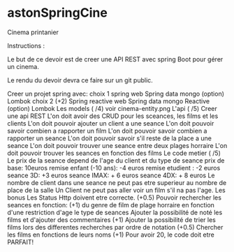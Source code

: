 # astonSpringCine

Cinema printanier

Instructions :

Le but de ce devoir est de creer une API REST avec spring Boot pour gérer un cinema.

Le rendu du devoir devra ce faire sur un git public.


Creer un projet spring avec:
choix 1
spring web
Spring data mongo
(option) Lombok
choix 2 (+2)
Spring reactive web
Spring data mongo Reactive
(option) Lombok
Les models ( /4)
voir cinema-entity.png
L'api ( /5)
Creer une api REST
L'on doit avoir des CRUD pour les sceances, les films et les clients
L'on doit pouvoir ajouter un client a une seance
L'on doit pouvoir savoir combien a rapporter un film
L'on doit pouvoir savoir combien a rapporter un seance
L'on doit pouvoir savoir s'il reste de la place a une seance
L'on doit pouvoir trouver une seance entre deux plages horraire
L'on doit pouvoir trouver les seances en fonction des films
Le code metier ( /5)
Le prix de la seance depend de l'age du client et du type de seance
prix de base: 10euros
remise enfant (-10 ans): -4 euros
remise etudient : -2 euros
seance 3D: +3 euros
seance IMAX: + 6 euros
seance 4DX: + 8 euros
Le nombre de client dans une seance ne peut pas etre superieur au nombre de place de la salle
Un Client ne peut pas aller voir un film s'il na pas l'age.
Les bonus
Les Status Http doivent etre correcte. (+0.5)
Pouvoir rechercher les seances en fonction: (+1)
du genre de film
de plage horraire
en fonction d'une restriction d'age
le type de seances
Ajouter la possibilité de noté les films et d'ajouter des commentaires (+1)
Ajouter la possibilité de trier les films lors des differentes recherches par ordre de notation (+0.5)
Chercher les films en fonctions de leurs noms (+1)
Pour avoir 20, le code doit etre PARFAIT!